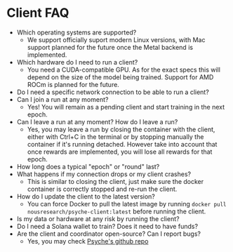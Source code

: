 # Client FAQ

* Which operating systems are supported?
  * We support officially suport modern Linux versions, with Mac support planned for the future once the Metal backend is implemented.
* Which hardware do I need to run a client?
  * You need a CUDA-compatible GPU. As for the exact specs this will depend on the size of the model being trained. Support for AMD ROCm is planned for the future.
* Do I need a specific network connection to be able to run a client?
* Can I join a run at any moment?
  * Yes! You will remain as a pending client and start training in the next epoch.
* Can I leave a run at any moment? How do I leave a run?
  * Yes, you may leave a run by closing the container with the client, either with Ctrl+C in the terminal or by stopping manually the container if it's running detached. However take into account that once rewards are implemented, you will lose all rewards for that epoch.
* How long does a typical "epoch" or "round" last?
* What happens if my connection drops or my client crashes?
  * This is similar to closing the client, just make sure the docker container is correctly stopped and re-run the client.
* How do I update the client to the latest version?
  * You can force Docker to pull the latest image by running `docker pull nousresearch/psyche-client:latest` before running the client.
* Is my data or hardware at any risk by running the client?
* Do I need a Solana wallet to train? Does it need to have funds?
* Are the client and coordinator open-source? Can I report bugs?
  * Yes, you may check [Psyche's github repo](https://github.com/PsycheFoundation/psyche)
